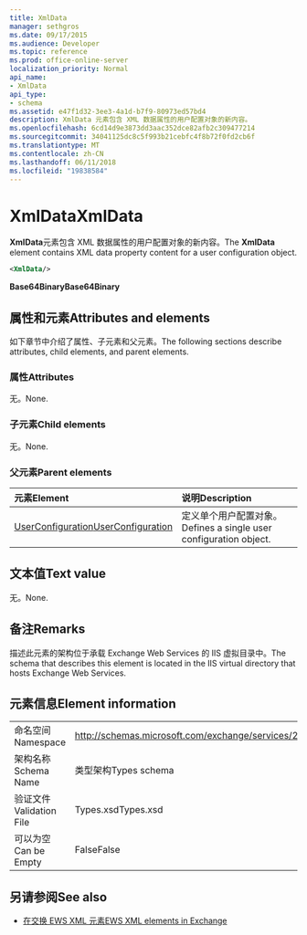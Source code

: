 ```yaml
---
title: XmlData
manager: sethgros
ms.date: 09/17/2015
ms.audience: Developer
ms.topic: reference
ms.prod: office-online-server
localization_priority: Normal
api_name:
- XmlData
api_type:
- schema
ms.assetid: e47f1d32-3ee3-4a1d-b7f9-80973ed57bd4
description: XmlData 元素包含 XML 数据属性的用户配置对象的新内容。
ms.openlocfilehash: 6cd14d9e3873dd3aac352dce82afb2c309477214
ms.sourcegitcommit: 34041125dc8c5f993b21cebfc4f8b72f0fd2cb6f
ms.translationtype: MT
ms.contentlocale: zh-CN
ms.lasthandoff: 06/11/2018
ms.locfileid: "19838584"
---
```

# <a name="xmldata"></a><span data-ttu-id="4c448-103">XmlData</span><span class="sxs-lookup"><span data-stu-id="4c448-103">XmlData</span></span>

<span data-ttu-id="4c448-104">**XmlData**元素包含 XML 数据属性的用户配置对象的新内容。</span><span class="sxs-lookup"><span data-stu-id="4c448-104">The **XmlData** element contains XML data property content for a user configuration object.</span></span> 
  
```XML
<XmlData/>
```

<span data-ttu-id="4c448-105">**Base64Binary**</span><span class="sxs-lookup"><span data-stu-id="4c448-105">**Base64Binary**</span></span>

## <a name="attributes-and-elements"></a><span data-ttu-id="4c448-106">属性和元素</span><span class="sxs-lookup"><span data-stu-id="4c448-106">Attributes and elements</span></span>

<span data-ttu-id="4c448-107">如下章节中介绍了属性、子元素和父元素。</span><span class="sxs-lookup"><span data-stu-id="4c448-107">The following sections describe attributes, child elements, and parent elements.</span></span>
  
### <a name="attributes"></a><span data-ttu-id="4c448-108">属性</span><span class="sxs-lookup"><span data-stu-id="4c448-108">Attributes</span></span>

<span data-ttu-id="4c448-109">无。</span><span class="sxs-lookup"><span data-stu-id="4c448-109">None.</span></span>
  
### <a name="child-elements"></a><span data-ttu-id="4c448-110">子元素</span><span class="sxs-lookup"><span data-stu-id="4c448-110">Child elements</span></span>

<span data-ttu-id="4c448-111">无。</span><span class="sxs-lookup"><span data-stu-id="4c448-111">None.</span></span>
  
### <a name="parent-elements"></a><span data-ttu-id="4c448-112">父元素</span><span class="sxs-lookup"><span data-stu-id="4c448-112">Parent elements</span></span>

|<span data-ttu-id="4c448-113">**元素**</span><span class="sxs-lookup"><span data-stu-id="4c448-113">**Element**</span></span>|<span data-ttu-id="4c448-114">**说明**</span><span class="sxs-lookup"><span data-stu-id="4c448-114">**Description**</span></span>|
|:-----|:-----|
|[<span data-ttu-id="4c448-115">UserConfiguration</span><span class="sxs-lookup"><span data-stu-id="4c448-115">UserConfiguration</span></span>](userconfiguration.md) <br/> |<span data-ttu-id="4c448-116">定义单个用户配置对象。</span><span class="sxs-lookup"><span data-stu-id="4c448-116">Defines a single user configuration object.</span></span>  <br/> |
   
## <a name="text-value"></a><span data-ttu-id="4c448-117">文本值</span><span class="sxs-lookup"><span data-stu-id="4c448-117">Text value</span></span>

<span data-ttu-id="4c448-118">无。</span><span class="sxs-lookup"><span data-stu-id="4c448-118">None.</span></span>
  
## <a name="remarks"></a><span data-ttu-id="4c448-119">备注</span><span class="sxs-lookup"><span data-stu-id="4c448-119">Remarks</span></span>

<span data-ttu-id="4c448-120">描述此元素的架构位于承载 Exchange Web Services 的 IIS 虚拟目录中。</span><span class="sxs-lookup"><span data-stu-id="4c448-120">The schema that describes this element is located in the IIS virtual directory that hosts Exchange Web Services.</span></span>
  
## <a name="element-information"></a><span data-ttu-id="4c448-121">元素信息</span><span class="sxs-lookup"><span data-stu-id="4c448-121">Element information</span></span>

|||
|:-----|:-----|
|<span data-ttu-id="4c448-122">命名空间</span><span class="sxs-lookup"><span data-stu-id="4c448-122">Namespace</span></span>  <br/> |http://schemas.microsoft.com/exchange/services/2006/types  <br/> |
|<span data-ttu-id="4c448-123">架构名称</span><span class="sxs-lookup"><span data-stu-id="4c448-123">Schema Name</span></span>  <br/> |<span data-ttu-id="4c448-124">类型架构</span><span class="sxs-lookup"><span data-stu-id="4c448-124">Types schema</span></span>  <br/> |
|<span data-ttu-id="4c448-125">验证文件</span><span class="sxs-lookup"><span data-stu-id="4c448-125">Validation File</span></span>  <br/> |<span data-ttu-id="4c448-126">Types.xsd</span><span class="sxs-lookup"><span data-stu-id="4c448-126">Types.xsd</span></span>  <br/> |
|<span data-ttu-id="4c448-127">可以为空</span><span class="sxs-lookup"><span data-stu-id="4c448-127">Can be Empty</span></span>  <br/> |<span data-ttu-id="4c448-128">False</span><span class="sxs-lookup"><span data-stu-id="4c448-128">False</span></span>  <br/> |
   
## <a name="see-also"></a><span data-ttu-id="4c448-129">另请参阅</span><span class="sxs-lookup"><span data-stu-id="4c448-129">See also</span></span>

- [<span data-ttu-id="4c448-130">在交换 EWS XML 元素</span><span class="sxs-lookup"><span data-stu-id="4c448-130">EWS XML elements in Exchange</span></span>](ews-xml-elements-in-exchange.md)

